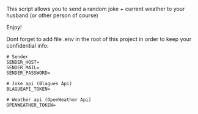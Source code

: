 This script allows you to send a random joke + current weather to your husband (or other person of course)

Enjoy!

Dont forget to add file .env in the root of this project in order to keep your confidential info:

```
# Sender
SENDER_HOST=
SENDER_MAIL=
SENDER_PASSWORD=

# Joke api (Blagues Api)
BLAGUEAPI_TOKEN=

# Weather api (OpenWeather Api)
OPENWEATHER_TOKEN=
```

